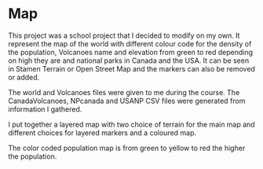 # Map
This project was a school project that I decided to modify on my own. It represent the map of the world with different colour code for the density of the population, Volcanoes name and elevation from green to red depending on high they are and national parks in Canada and the USA. It can be seen in Stamen Terrain or Open Street Map and the markers can also be removed or added.

The world and Volcanoes files were given to me during the course. The CanadaVolcanoes, NPcanada and USANP CSV files were generated from information I gathered.

I put together a layered map with two choice of terrain for the main map and different choices for layered markers and a coloured map.

The color coded population map is from green to yellow to red the higher the population.

